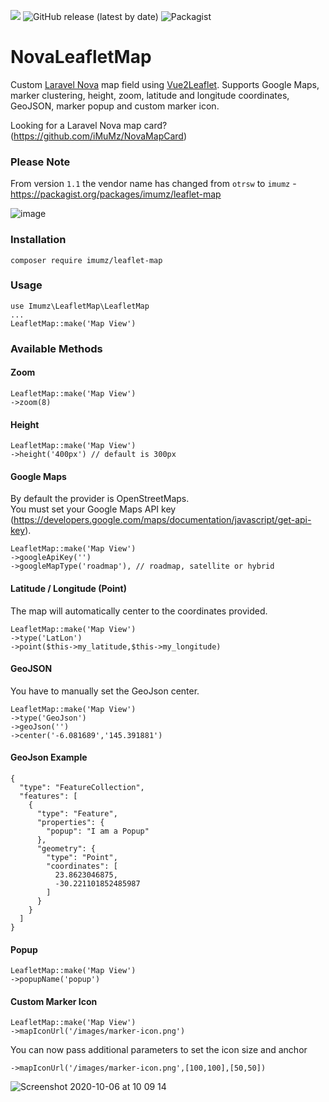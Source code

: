 ![](https://img.shields.io/github/stars/iMuMz/NovaLeafletMap?&style=flat-square)
![GitHub release (latest by date)](https://img.shields.io/github/v/release/iMuMz/NovaLeafletMap?color=yellow&style=flat-square)
![Packagist](https://img.shields.io/packagist/dt/imumz/leaflet-map?color=green&logo=testing&style=flat-square)
# NovaLeafletMap
Custom [Laravel Nova](https://nova.laravel.com/) map field using [Vue2Leaflet](https://korigan.github.io/Vue2Leaflet). Supports Google Maps, marker clustering, height, zoom, latitude and longitude coordinates, GeoJSON, marker popup and custom marker icon.

Looking for a Laravel Nova map card? (https://github.com/iMuMz/NovaMapCard)

### Please Note
From version ```1.1``` the vendor name has changed from ```otrsw``` to ```imumz``` - https://packagist.org/packages/imumz/leaflet-map

![image](https://user-images.githubusercontent.com/22936672/83330778-dd997200-a291-11ea-997d-39f10e520b91.png)

### Installation

```
composer require imumz/leaflet-map
```
### Usage

```
use Imumz\LeafletMap\LeafletMap
...
LeafletMap::make('Map View')
```
### Available Methods

#### Zoom
```
LeafletMap::make('Map View')
->zoom(8)
```
#### Height
```
LeafletMap::make('Map View')
->height('400px') // default is 300px
```
#### Google Maps
By default the provider is OpenStreetMaps.<br> 
You must set your Google Maps API key (https://developers.google.com/maps/documentation/javascript/get-api-key).
```
LeafletMap::make('Map View')
->googleApiKey('')
->googleMapType('roadmap'), // roadmap, satellite or hybrid
```
#### Latitude / Longitude (Point)
The map will automatically center to the coordinates provided.
```
LeafletMap::make('Map View')
->type('LatLon')
->point($this->my_latitude,$this->my_longitude)
```
#### GeoJSON
You have to manually set the GeoJson center.
```
LeafletMap::make('Map View')
->type('GeoJson')
->geoJson('')
->center('-6.081689','145.391881')
```
#### GeoJson Example 
```
{
  "type": "FeatureCollection",
  "features": [
    {
      "type": "Feature",
      "properties": {
        "popup": "I am a Popup"
      },
      "geometry": {
        "type": "Point",
        "coordinates": [
          23.8623046875,
          -30.221101852485987
        ]
      }
    }
  ]
}
```

#### Popup
```
LeafletMap::make('Map View')
->popupName('popup')
```
#### Custom Marker Icon
```
LeafletMap::make('Map View')
->mapIconUrl('/images/marker-icon.png')
```
You can now pass additional parameters to set the icon size and anchor
```
->mapIconUrl('/images/marker-icon.png',[100,100],[50,50])
```
![Screenshot 2020-10-06 at 10 09 14](https://user-images.githubusercontent.com/22936672/95176131-b6612d00-07bc-11eb-8b1e-3489bb242a37.png)

